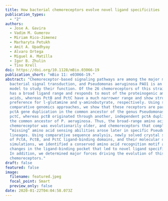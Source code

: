 ```yaml
---
title: How bacterial chemoreceptors evolve novel ligand specificities
publication_types:
  - "2"
authors:
  - Jose A. Gavira
  - Vadim M. Gumerov
  - Miriam Rico-Jimenez
  - Marharyta Petukh
  - Amit A. Upadhyay
  - Alvaro Ortega
  - Miguel A. Matilla
  - Igor B. Zhulin
  - Tino Krell
doi: https://doi.org/10.1128/mBio.03066-19
publication_short: "mBio 11: e03066-19."
abstract: "Chemoreceptor-based signaling pathways are among the major modes of
  bacterial signal transduction, and Pseudomonas aeruginosa PAO1 is an important
  model to study their function. Of the 26 chemoreceptors of this strain, PctA
  has a broad ligand range and responds to most of the proteinogenic amino
  acids, whereas PctB and PctC have a much narrower range and show strong ligand
  preference for l-glutamine and γ-aminobutyrate, respectively. Using several
  comparative genomics approaches, we show that these receptors are paralogs:
  pctA gene duplication in the common ancestor of the genus Pseudomonas led to
  pctC, whereas pctB originated through another, independent pctA duplication in
  the common ancestor of P. aeruginosa. Thus, the broad-range amino acid
  chemoreceptor was evolutionarily older, and chemoreceptors that complemented
  “missing” amino acid sensing abilities arose later in specific Pseudomonas
  lineages. Using comparative sequence analysis, newly solved crystal structures
  of PctA, PctB, and PctC ligand-binding domains, and their molecular dynamics
  simulations, we identified a conserved amino acid recognition motif and
  changes in the ligand-binding pocket that led to novel ligand specificities.
  In addition, we determined major forces driving the evolution of this group of
  chemoreceptors."
draft: false
featured: false
image:
  filename: featured.jpeg
  focal_point: Smart
  preview_only: false
date: 2020-01-22T04:04:58.073Z
---
```

